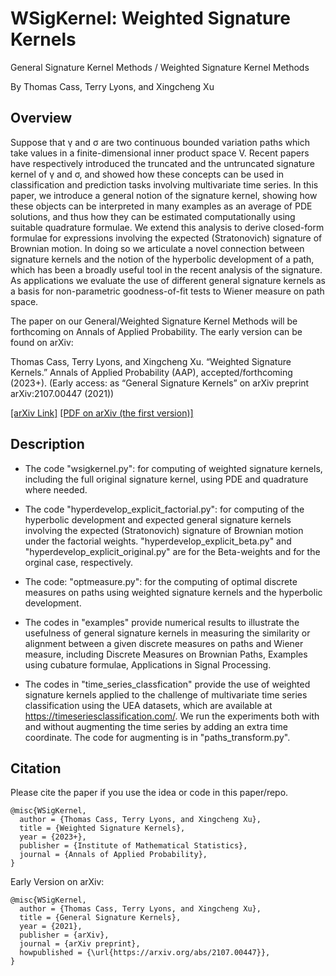 # WSigKernel: Weighted Signature Kernels
General Signature Kernel Methods / Weighted Signature Kernel Methods

By Thomas Cass, Terry Lyons, and Xingcheng Xu

## Overview
Suppose that γ and σ are two continuous bounded variation paths which take values in a finite-dimensional inner product space V. Recent papers have respectively introduced the truncated and the untruncated signature kernel of γ and σ, and showed how these concepts can be used in classification and prediction tasks involving multivariate time series. In this paper, we introduce a general notion of the signature kernel, showing how these objects can be interpreted in many examples as an average of PDE solutions, and thus how they can be estimated computationally using suitable quadrature formulae. We extend this analysis to derive closed-form formulae for expressions involving the expected (Stratonovich) signature of Brownian motion. In doing so we articulate a novel connection between signature kernels and the notion of the hyperbolic development of a path, which has been a broadly useful tool in the recent analysis of the signature. As applications we evaluate the use of different general signature kernels as a basis for non-parametric goodness-of-fit tests to Wiener measure on path space.

The paper on our General/Weighted Signature Kernel Methods will be forthcoming on Annals of Applied Probability. The early version can be found on arXiv:

Thomas Cass, Terry Lyons, and Xingcheng Xu. “Weighted Signature Kernels.” Annals of Applied Probability (AAP), accepted/forthcoming (2023+). (Early access: as “General Signature Kernels” on arXiv preprint arXiv:2107.00447 (2021))

<a href="https://arxiv.org/abs/2107.00447" title="[arXiv Link]" target="_blank">[arXiv Link]</a> <a href="https://arxiv.org/pdf/2107.00447.pdf" title="[PDF on arXiv (the first version)]" target="_blank">[PDF on arXiv (the first version)]</a>

## Description

* The code "wsigkernel.py": for computing of weighted signature kernels, including the full original signature kernel, using PDE and quadrature where needed. 

* The code "hyperdevelop_explicit_factorial.py": for computing of the hyperbolic development and expected general signature kernels involving the expected (Stratonovich) signature of Brownian motion under the factorial weights. "hyperdevelop_explicit_beta.py" and "hyperdevelop_explicit_original.py" are for the Beta-weights and for the orginal case, respectively.

* The code: "optmeasure.py": for the computing of optimal discrete measures on paths using weighted signature kernels and the hyperbolic development.

* The codes in "examples" provide numerical results to illustrate the usefulness of general signature kernels in measuring the similarity or alignment between a given discrete measures on paths and Wiener measure, including Discrete Measures on Brownian Paths, Examples using cubature formulae, Applications in Signal Processing.

* The codes in "time_series_classfication" provide the use of weighted signature kernels applied to the challenge of multivariate time series classification using
the UEA datasets, which are available at https://timeseriesclassification.com/. We run the experiments both with and without augmenting the time series by adding an extra time coordinate. The code for augmenting is in "paths_transform.py".

## Citation

Please cite the paper if you use the idea or code in this paper/repo.

```
@misc{WSigKernel,
  author = {Thomas Cass, Terry Lyons, and Xingcheng Xu},
  title = {Weighted Signature Kernels},
  year = {2023+},
  publisher = {Institute of Mathematical Statistics},
  journal = {Annals of Applied Probability},
}
```

Early Version on arXiv:
```
@misc{WSigKernel,
  author = {Thomas Cass, Terry Lyons, and Xingcheng Xu},
  title = {General Signature Kernels},
  year = {2021},
  publisher = {arXiv},
  journal = {arXiv preprint},
  howpublished = {\url{https://arxiv.org/abs/2107.00447}},
}
```

